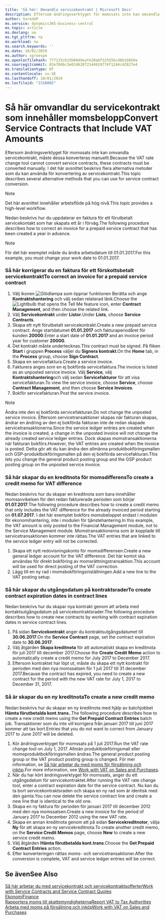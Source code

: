 ```yaml
---
title: 'Så här: Omvandla servicekontrakt | Microsoft Docs'
description: Eftersom ändringsverktyget för momssats inte kan omvandla servicekontrakt, måste dessa konverteras manuellt. I det här avsnittet beskrivs flera alternativa metoder som du kan använda för konvertering av servicekontrakt.
author: SorenGP
ms.service: dynamics365-business-central
ms.topic: article
ms.devlang: na
ms.tgt_pltfrm: na
ms.workload: na
ms.search.keywords: ''
ms.date: 10/01/2019
ms.author: sgroespe
ms.openlocfilehash: 777133cb15b6949eafe20abf325556cd8b16bb9a
ms.sourcegitcommit: 02e704bc3e01d62072144919774f1244c42827e4
ms.translationtype: HT
ms.contentlocale: sv-SE
ms.lasthandoff: 10/01/2019
ms.locfileid: "2316065"
---
```

# <a name="convert-service-contracts-that-include-vat-amounts"></a><span data-ttu-id="f40fe-104">Så här omvandlar du servicekontrakt som innehåller momsbelopp</span><span class="sxs-lookup"><span data-stu-id="f40fe-104">Convert Service Contracts that Include VAT Amounts</span></span>
<span data-ttu-id="f40fe-105">Eftersom ändringsverktyget för momssats inte kan omvandla servicekontrakt, måste dessa konverteras manuellt.</span><span class="sxs-lookup"><span data-stu-id="f40fe-105">Because the VAT rate change tool cannot convert service contracts, these contracts must be converted manually.</span></span> <span data-ttu-id="f40fe-106">I det här avsnittet beskrivs flera alternativa metoder som du kan använda för konvertering av servicekontrakt.</span><span class="sxs-lookup"><span data-stu-id="f40fe-106">This topic describes several alternative methods that you can use for service contract conversion.</span></span>  

> [!NOTE]  
>  <span data-ttu-id="f40fe-107">Det här avsnittet innehåller arbetsflöde på hög nivå.</span><span class="sxs-lookup"><span data-stu-id="f40fe-107">This topic provides a high-level workflow.</span></span>  

 <span data-ttu-id="f40fe-108">Nedan beskrivs hur du uppdaterar en faktura för ett förutbetalt servicekontakt som har skapats ett år i förväg.</span><span class="sxs-lookup"><span data-stu-id="f40fe-108">The following procedure describes how to correct an invoice for a prepaid service contract that has been created a year in advance.</span></span>  

> [!NOTE]  
>  <span data-ttu-id="f40fe-109">För det här exemplet måste du ändra arbetsdatum till 01.01.2017.</span><span class="sxs-lookup"><span data-stu-id="f40fe-109">For this example, you must change your work date to 01.01.2017.</span></span>  

### <a name="to-correct-an-invoice-for-a-prepaid-service-contract"></a><span data-ttu-id="f40fe-110">Så här korrigerar du en faktura för ett förskottsbetalt servicekontrakt</span><span class="sxs-lookup"><span data-stu-id="f40fe-110">To correct an invoice for a prepaid service contract</span></span>  
1. <span data-ttu-id="f40fe-111">Välj ikonen ![Glödlampa som öppnar funktionen Berätta](media/ui-search/search_small.png "Berätta vad du vill göra") och ange **Kontraktshantering** och välj sedan relaterad länk.</span><span class="sxs-lookup"><span data-stu-id="f40fe-111">Choose the ![Lightbulb that opens the Tell Me feature](media/ui-search/search_small.png "Tell me what you want to do") icon, enter **Contract Management**, and then choose the related link.</span></span>  
2. <span data-ttu-id="f40fe-112">Välj **Servicekontrakt** under **Listor**.</span><span class="sxs-lookup"><span data-stu-id="f40fe-112">Under **Lists**, choose **Service Contracts**.</span></span>  
3. <span data-ttu-id="f40fe-113">Skapa ett nytt förutbetalt servicekontrakt.</span><span class="sxs-lookup"><span data-stu-id="f40fe-113">Create a new prepaid service contract.</span></span> <span data-ttu-id="f40fe-114">Ange startdatumet **01.01.2017** och fakturaperiodåret för kunden **20000**.</span><span class="sxs-lookup"><span data-stu-id="f40fe-114">Enter a start date of **01.01.2017** and an invoice period year for customer **20000**.</span></span>  
4. <span data-ttu-id="f40fe-115">Det kontrakt måste undertecknas.</span><span class="sxs-lookup"><span data-stu-id="f40fe-115">This contract must be signed.</span></span> <span data-ttu-id="f40fe-116">På fliken **Start** i gruppen **Process** väljer du **Signera kontrakt**.</span><span class="sxs-lookup"><span data-stu-id="f40fe-116">On the **Home** tab, in the **Process** group, choose **Sign Contract**.</span></span>  
5. <span data-ttu-id="f40fe-117">Skapa en servicefaktura.</span><span class="sxs-lookup"><span data-stu-id="f40fe-117">Create a service invoice.</span></span>
6. <span data-ttu-id="f40fe-118">Fakturera anges som en ej bokförda servicefaktura.</span><span class="sxs-lookup"><span data-stu-id="f40fe-118">The invoice is listed as an unposted service invoice.</span></span> <span data-ttu-id="f40fe-119">Välj **Service**, välj **Kontraktshantering**och välj sedan **Servicefakturor** för att visa servicefakturan.</span><span class="sxs-lookup"><span data-stu-id="f40fe-119">To view the service invoice, choose **Service**, choose **Contract Management**, and then choose **Service Invoices**.</span></span>  
7. <span data-ttu-id="f40fe-120">Bokför servicefakturan.</span><span class="sxs-lookup"><span data-stu-id="f40fe-120">Post the service invoice.</span></span>  

> [!NOTE]  
>  <span data-ttu-id="f40fe-121">Ändra inte den ej bokförda servicefakturan.</span><span class="sxs-lookup"><span data-stu-id="f40fe-121">Do not change the unposted service invoice.</span></span> <span data-ttu-id="f40fe-122">Eftersom servicetransaktioner skapas när fakturan skapas, ändrar en ändring av den ej bokförda fakturan inte de redan skapade servicetransaktionerna.</span><span class="sxs-lookup"><span data-stu-id="f40fe-122">Since the service ledger entries are created when the invoice is created, a change in the unposted invoice will not change the already created service ledger entries.</span></span> <span data-ttu-id="f40fe-123">Dock skapas momstransaktionerna när fakturan bokförs.</span><span class="sxs-lookup"><span data-stu-id="f40fe-123">However, the VAT entries are created when the invoice is posted.</span></span> <span data-ttu-id="f40fe-124">Detta gör att du kan ändra den allmänna produktbokföringsmallen och GSP-produktbokföringsmallen på den ej bokförda servicefakturan.</span><span class="sxs-lookup"><span data-stu-id="f40fe-124">This lets you change the general product posting group and the GSP product posting group on the unposted service invoice.</span></span>  

### <a name="to-create-a-credit-memo-for-vat-difference"></a><span data-ttu-id="f40fe-125">Så här skapar du en kreditnota för momsdifferens</span><span class="sxs-lookup"><span data-stu-id="f40fe-125">To create a credit memo for VAT difference</span></span>  
<span data-ttu-id="f40fe-126">Nedan beskrivs hur du skapar en kreditnota som bara innehåller momsavvikelsen för den redan fakturerade perioden som börjar **01.07.2017**.</span><span class="sxs-lookup"><span data-stu-id="f40fe-126">The following procedure describes how to create a credit memo that only includes the VAT difference for the already invoiced period starting on **01.07.2017**.</span></span> <span data-ttu-id="f40fe-127">I det här exemplet bokförs momsbeloppet endast i modulen för ekonomihantering, inte i modulen för tjänstehantering.</span><span class="sxs-lookup"><span data-stu-id="f40fe-127">In this example, the VAT amount is only posted to the Financial Management module, not to the Service Management module.</span></span> <span data-ttu-id="f40fe-128">Momstransaktionerna som är kopplade till servicetransaktionen kommer inte rättas.</span><span class="sxs-lookup"><span data-stu-id="f40fe-128">The VAT entries that are linked to the service ledger entry will not be corrected.</span></span>  

1. <span data-ttu-id="f40fe-129">Skapa ett nytt redovisningskonto för momsdifferensen.</span><span class="sxs-lookup"><span data-stu-id="f40fe-129">Create a new general ledger account for the VAT difference.</span></span> <span data-ttu-id="f40fe-130">Det här kontot ska användas för direkt bokföring av momsrättningstransaktion.</span><span class="sxs-lookup"><span data-stu-id="f40fe-130">This account will be used for direct posting of the VAT correction.</span></span>  
2. <span data-ttu-id="f40fe-131">Lägg till en ny rad i momsbokföringsinställningen.</span><span class="sxs-lookup"><span data-stu-id="f40fe-131">Add a new line to the VAT posting setup.</span></span>  

### <a name="to-create-contract-expiration-dates-in-contract-lines"></a><span data-ttu-id="f40fe-132">Så här skapar du utgångsdatum på kontraktsrader</span><span class="sxs-lookup"><span data-stu-id="f40fe-132">To create contract expiration dates in contract lines</span></span>  
<span data-ttu-id="f40fe-133">Nedan beskrivs hur du skapar nya kontrakt genom att arbeta med kontaktsutgångsdatum på servicekontraktsrader.</span><span class="sxs-lookup"><span data-stu-id="f40fe-133">The following procedure describes how to create new contracts by working with contract expiration dates in service contract lines.</span></span>  

1. <span data-ttu-id="f40fe-134">På sidan **Servicekontrakt** anger du kontraktsutgångsdatumet till **30.06.2017**.</span><span class="sxs-lookup"><span data-stu-id="f40fe-134">On the **Service Contract** page, set the contract expiration date to **30.06.2017**.</span></span>  
2. <span data-ttu-id="f40fe-135">Välj åtgärden **Skapa kreditnota** för att automatiskt skapa en kreditnota för juli 2017 till december 2017.</span><span class="sxs-lookup"><span data-stu-id="f40fe-135">Choose the **Create Credit Memo** action to automatically create a credit memo for July 2017 to December 2017.</span></span>  
3. <span data-ttu-id="f40fe-136">Eftersom kontraktet har löpt ut, måste du skapa ett nytt kontrakt för perioden med den nya momssatsen för 1 juli 2017 till 31 december 2017.</span><span class="sxs-lookup"><span data-stu-id="f40fe-136">Because the contract has expired, you need to create a new contract for the period with the new VAT rate for July 1, 2017 to December 31, 2017.</span></span>  

### <a name="to-create-a-new-credit-memo"></a><span data-ttu-id="f40fe-137">Så är skapar du en ny kreditnota</span><span class="sxs-lookup"><span data-stu-id="f40fe-137">To create a new credit memo</span></span>  
<span data-ttu-id="f40fe-138">Nedan beskrivs hur du skapar en ny kreditnota med hjälp av batchjobbet **Hämta förutbetalda kont.trans.**.</span><span class="sxs-lookup"><span data-stu-id="f40fe-138">The following procedure describes how to create a new credit memo using the **Get Prepaid Contract Entries** batch job.</span></span> <span data-ttu-id="f40fe-139">Transaktioner som du inte vill korrigera från januari 2017 till juni 2017 kommer att tas bort.</span><span class="sxs-lookup"><span data-stu-id="f40fe-139">Entries that you do not want to correct from January 2017 to June 2017 will be deleted.</span></span>  

1. <span data-ttu-id="f40fe-140">Kör ändringsverktyget för momssats på 1 juli 2017.</span><span class="sxs-lookup"><span data-stu-id="f40fe-140">Run the VAT rate change tool on July 1, 2017.</span></span> <span data-ttu-id="f40fe-141">Allmän produktbokföringsmall eller momsproduktbokföringsmallen ändras.</span><span class="sxs-lookup"><span data-stu-id="f40fe-141">The general product posting group or the VAT product posting group is changed.</span></span> <span data-ttu-id="f40fe-142">För mer information, se [Så här arbetar du med moms för försäljning och inköp](finance-work-with-vat.md).</span><span class="sxs-lookup"><span data-stu-id="f40fe-142">For more information, see [Work with VAT on Sales and Purchases](finance-work-with-vat.md).</span></span>  
2. <span data-ttu-id="f40fe-143">När du har kört ändringsverktyget för momssats, anger du ett utgångsdatum för servicekontraktet.</span><span class="sxs-lookup"><span data-stu-id="f40fe-143">After running the VAT rate change tool, enter a contract expiration date for the service contract.</span></span> <span data-ttu-id="f40fe-144">Nu kan du ta bort servicekontraktsraden och skapa en ny rad som är identisk med den gamla.</span><span class="sxs-lookup"><span data-stu-id="f40fe-144">You can now delete the service contract line and create a new line that is identical to the old one.</span></span>  
3. <span data-ttu-id="f40fe-145">Skapa en ny faktura för perioden för januari 2017 till december 2012 med den nya momssatsen.</span><span class="sxs-lookup"><span data-stu-id="f40fe-145">Create a new invoice for the period of January 2017 to December 2012 using the new VAT rate.</span></span>  
4. <span data-ttu-id="f40fe-146">Skapa en annan kreditnota genom att på sidan **Servicekreditnotor**, välja **Ny** för att skapa en ny servicekreditnota.</span><span class="sxs-lookup"><span data-stu-id="f40fe-146">To create another credit memo, on the **Service Credit Memos** page, choose **New** to create a new service credit memo.</span></span>  
5. <span data-ttu-id="f40fe-147">Välj åtgärden **Hämta förutbetalda kont.trans**.</span><span class="sxs-lookup"><span data-stu-id="f40fe-147">Choose the **Get Prepaid Contract Entries** action.</span></span>  
6. <span data-ttu-id="f40fe-148">Efter konverteringen rättas moms- och servicetransaktioner.</span><span class="sxs-lookup"><span data-stu-id="f40fe-148">After the conversion is complete, VAT and service ledger entries will be correct.</span></span>  

## <a name="see-also"></a><span data-ttu-id="f40fe-149">Se även</span><span class="sxs-lookup"><span data-stu-id="f40fe-149">See Also</span></span>  
[<span data-ttu-id="f40fe-150">Så här arbetar du med servicekontrakt och servicekontraktsofferter</span><span class="sxs-lookup"><span data-stu-id="f40fe-150">Work with Service Contracts and Service Contract Quotes</span></span>](service-how-to-create-service-contracts-and-service-contract-quotes.md)  
[<span data-ttu-id="f40fe-151">Ekonomi</span><span class="sxs-lookup"><span data-stu-id="f40fe-151">Finance</span></span>](finance.md)  
[<span data-ttu-id="f40fe-152">Rapportera moms till skattemyndigheterna</span><span class="sxs-lookup"><span data-stu-id="f40fe-152">Report VAT to Tax Authorities</span></span>](finance-how-report-vat.md)  
[<span data-ttu-id="f40fe-153">Arbeta med moms på försäljning och inköp</span><span class="sxs-lookup"><span data-stu-id="f40fe-153">Work with VAT on Sales and Purchases</span></span>](finance-work-with-vat.md)  
